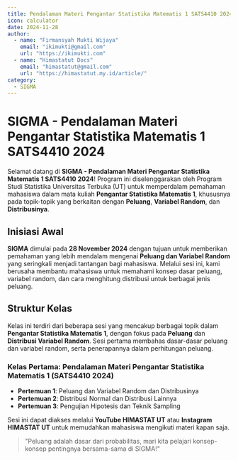 ```yaml
--- 
title: Pendalaman Materi Pengantar Statistika Matematis 1 SATS4410 2024
icon: calculator
date: 2024-11-28
author:
  - name: "Firmansyah Mukti Wijaya"
    email: "ikimukti@gmail.com"
    url: "https://ikimukti.com"
  - name: "Himastatut Docs"
    email: "himastatut@gmail.com"
    url: "https://himastatut.my.id/article/"
category:
  - SIGMA
--- 
```


# SIGMA - Pendalaman Materi Pengantar Statistika Matematis 1 SATS4410 2024

Selamat datang di **SIGMA - Pendalaman Materi Pengantar Statistika Matematis 1 SATS4410 2024**! Program ini diselenggarakan oleh Program Studi Statistika Universitas Terbuka (UT) untuk memperdalam pemahaman mahasiswa dalam mata kuliah **Pengantar Statistika Matematis 1**, khususnya pada topik-topik yang berkaitan dengan **Peluang**, **Variabel Random**, dan **Distribusinya**.

## Inisiasi Awal
**SIGMA** dimulai pada **28 November 2024** dengan tujuan untuk memberikan pemahaman yang lebih mendalam mengenai **Peluang dan Variabel Random** yang seringkali menjadi tantangan bagi mahasiswa. Melalui sesi ini, kami berusaha membantu mahasiswa untuk memahami konsep dasar peluang, variabel random, dan cara menghitung distribusi untuk berbagai jenis peluang.

## Struktur Kelas
Kelas ini terdiri dari beberapa sesi yang mencakup berbagai topik dalam **Pengantar Statistika Matematis 1**, dengan fokus pada **Peluang** dan **Distribusi Variabel Random**. Sesi pertama membahas dasar-dasar peluang dan variabel random, serta penerapannya dalam perhitungan peluang.

### Kelas Pertama: **Pendalaman Materi Pengantar Statistika Matematis 1 (SATS4410 2024)**

- **Pertemuan 1**: Peluang dan Variabel Random dan Distribusinya
- **Pertemuan 2**: Distribusi Normal dan Distribusi Lainnya
- **Pertemuan 3**: Pengujian Hipotesis dan Teknik Sampling

Sesi ini dapat diakses melalui **YouTube HIMASTAT UT** atau **Instagram HIMASTAT UT** untuk memudahkan mahasiswa mengikuti materi kapan saja.

> "Peluang adalah dasar dari probabilitas, mari kita pelajari konsep-konsep pentingnya bersama-sama di SIGMA!"
